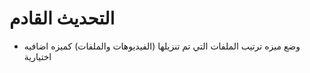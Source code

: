 # التحديث القادم
  -  وضع ميزه ترتيب الملفات التي تم تنزيلها (الفيديوهات والملفات) كميزه اضافيه اختيارية
  
